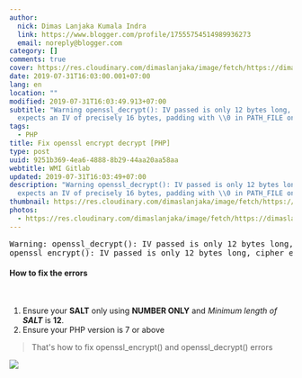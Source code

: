 ```yaml
---
author:
  nick: Dimas Lanjaka Kumala Indra
  link: https://www.blogger.com/profile/17555754514989936273
  email: noreply@blogger.com
category: []
comments: true
cover: https://res.cloudinary.com/dimaslanjaka/image/fetch/https://dimaslanjaka.github.io/assets/img/phpjs.svg?.png
date: 2019-07-31T16:03:00.001+07:00
lang: en
location: ""
modified: 2019-07-31T16:03:49.913+07:00
subtitle: "Warning openssl_decrypt(): IV passed is only 12 bytes long, cipher
  expects an IV of precisely 16 bytes, padding with \\0 in PATH_FILE on"
tags:
  - PHP
title: Fix openssl encrypt decrypt [PHP]
type: post
uuid: 9251b369-4ea6-4888-8b29-44aa20aa58aa
webtitle: WMI Gitlab
updated: 2019-07-31T16:03:49+07:00
description: "Warning openssl_decrypt(): IV passed is only 12 bytes long, cipher
  expects an IV of precisely 16 bytes, padding with \\0 in PATH_FILE on"
thumbnail: https://res.cloudinary.com/dimaslanjaka/image/fetch/https://dimaslanjaka.github.io/assets/img/phpjs.svg?.png
photos:
  - https://res.cloudinary.com/dimaslanjaka/image/fetch/https://dimaslanjaka.github.io/assets/img/phpjs.svg?.png
---
```


<div dir="ltr" style="text-align: left;" trbidi="on"><pre type="Example ERROR PHP">Warning: openssl_decrypt(): IV passed is only 12 bytes long, cipher expects an IV of precisely 16 bytes, padding with \0 in PATH_FILE on line LINE_N<br>openssl_encrypt(): IV passed is only 12 bytes long, cipher expects an IV of precisely 16 bytes, padding with \0 in PATH_FILE on line LINE_N<br></pre><h4>How to fix the errors</h4><br><ol style="text-align: left;"><li>Ensure your <b>SALT</b>&nbsp;only using <b>NUMBER ONLY</b>&nbsp;and <i>Minimum length of </i><b style="font-style: italic;">SALT</b>&nbsp;is <b>12</b>.</li><li>Ensure your PHP version is 7 or above</li></ol><blockquote class="tr_bq">That's how to fix openssl_encrypt() and openssl_decrypt() errors</blockquote></div><img src="https://res.cloudinary.com/dimaslanjaka/image/fetch/https://dimaslanjaka.github.io/assets/img/phpjs.svg?.png">